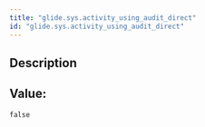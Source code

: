 ```yaml
---
title: "glide.sys.activity_using_audit_direct"
id: "glide.sys.activity_using_audit_direct"
---
```

## Description



## Value: 
```
false
```